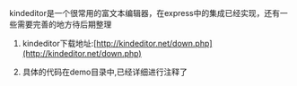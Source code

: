 kindeditor是一个很常用的富文本编辑器，在express中的集成已经实现，还有一些需要完善的地方待后期整理

1. kindeditor下载地址:[http://kindeditor.net/down.php](http://kindeditor.net/down.php)

2. 具体的代码在demo目录中,已经详细进行注释了
